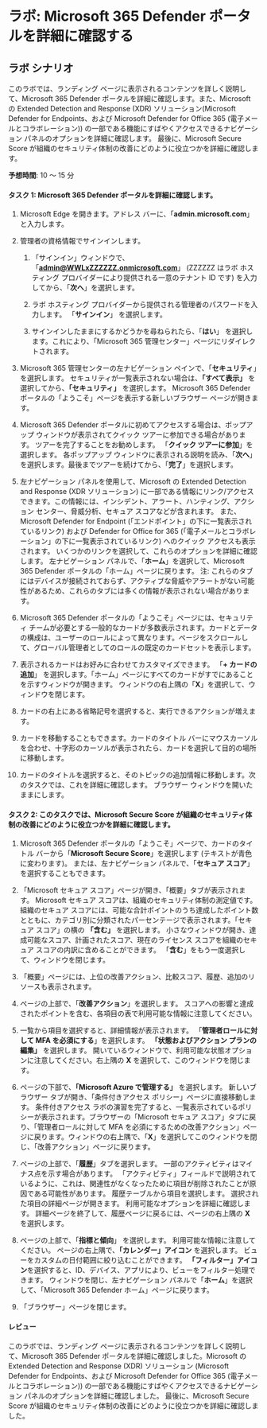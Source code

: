 ﻿---
lab:
    title: 'Microsoft 365 Defender ポータルを詳細に確認する'
    module: 'モジュール 3 レッスン 5: Microsoft セキュリティ ソリューションの機能を説明する: Microsoft 365 のセキュリティ管理機能について説明する'
---


# ラボ: Microsoft 365 Defender ポータルを詳細に確認する

## ラボ シナリオ
このラボでは、ランディング ページに表示されるコンテンツを詳しく説明して、Microsoft 365 Defender ポータルを詳細に確認します。また、Microsoft の Extended Detection and Response (XDR) ソリューション(Microsoft Defender for Endpoints、および Microsoft Defender for Office 365 (電子メールとコラボレーション)) の一部である機能にすばやくアクセスできるナビゲーション パネルのオプションを詳細に確認します。  最後に、Microsoft Secure Score が組織のセキュリティ体制の改善にどのように役立つかを詳細に確認します。


**予想時間**: 10 ～ 15 分

#### タスク 1:  Microsoft 365 Defender ポータルを詳細に確認します。

1. Microsoft Edge を開きます。アドレス バーに、「**admin.microsoft.com**」と入力します。

1. 管理者の資格情報でサインインします。
    1. 「サインイン」ウィンドウで、「**admin@WWLxZZZZZZ.onmicrosoft.com**」 (ZZZZZZ はラボ ホスティング プロバイダーにより提供される一意のテナント ID です) を入力してから、「**次へ**」を選択します。
   
    1. ラボ ホスティング プロバイダーから提供される管理者のパスワードを入力します。 「**サインイン**」 を選択します。
    1. サインインしたままにするかどうかを尋ねられたら、「**はい**」 を選択します。これにより、「Microsoft 365 管理センター」ページにリダイレクトされます。

1. Microsoft 365 管理センターの左ナビゲーション ペインで、「**セキュリティ**」を選択します。  セキュリティが一覧表示されない場合は、**「すべて表示」** を選択してから、**「セキュリティ」** を選択します。  Microsoft 365 Defender ポータルの「ようこそ」ページを表示する新しいブラウザー ページが開きます。  

1. Microsoft 365 Defender ポータルに初めてアクセスする場合は、ポップアップ ウィンドウが表示されてクイック ツアーに参加できる場合があります。  ツアーを完了することをお勧めします。  「**クイック ツアーに参加**」を選択します。  各ポップアップ ウィンドウに表示される説明を読み、「**次へ**」を選択します。最後までツアーを続けてから、「**完了**」を選択します。

1. 左ナビゲーション パネルを使用して、Microsoft の Extended Detection and Response (XDR ソリューション) に一部である情報にリンク/アクセスできます。この情報には、インシデント、アラート、ハンティング、アクション センター、脅威分析、セキュア スコアなどが含まれます。  また、Microsoft Defender for Endpoint (「エンドポイント」の下に一覧表示されているリンク) および Defender for Office for 365 (「電子メールとコラボレーション」の下に一覧表示されているリンク) へのクイック アクセスも表示されます。  いくつかのリンクを選択して、これらのオプションを詳細に確認します。   左ナビゲーション パネルで、「**ホーム**」を選択して、Microsoft 365 Defender ポータルの「ホーム」ページに戻ります。  注: これらのタブにはデバイスが接続されておらず、アクティブな脅威やアラートがない可能性があるため、これらのタブには多くの情報が表示されない場合があります。

1. Microsoft 365 Defender ポータルの「ようこそ」ページには、セキュリティ チームが必要とする一般的なカードが多数表示されます。カードとデータの構成は、ユーザーのロールによって異なります。ページをスクロールして、グローバル管理者としてのロールの既定のカードセットを表示します。

1. 表示されるカードはお好みに合わせてカスタマイズできます。  「**+ カードの追加**」 を選択します。「ホーム」ページにすべてのカードがすでにあることを示すウィンドウが開きます。  ウィンドウの右上隅の「**X**」を選択して、ウィンドウを閉じます。

1. カードの右上にある省略記号を選択すると、実行できるアクションが増えます。  

1. カードを移動することもできます。カードのタイトル バーにマウスカーソルを合わせ、十字形のカーソルが表示されたら、カードを選択して目的の場所に移動します。

1. カードのタイトルを選択すると、そのトピックの追加情報に移動します。次のタスクでは、これを詳細に確認します。  ブラウザー ウィンドウを開いたままにします。

#### タスク 2: このタスクでは、Microsoft Secure Score が組織のセキュリティ体制の改善にどのように役立つかを詳細に確認します。

1. Microsoft 365 Defender ポータルの「ようこそ」ページで、カードのタイトル バーから「**Microsoft Secure Score**」を選択します (テキストが青色に変わります)。  または、左ナビゲーション パネルで、「**セキュア スコア**」を選択することもできます。

1. 「Microsoft セキュア スコア」ページが開き、「概要」タブが表示されます。  Microsoft セキュア スコアは、組織のセキュリティ体制の測定値です。組織のセキュア スコアには、可能な合計ポイントのうち達成したポイント数とともに、カテゴリ別に分類されたパーセンテージで表示されます。「セキュア スコア」の横の **「含む」** を選択します。  小さなウィンドウが開き、達成可能なスコア、計画されたスコア、現在のライセンス スコアを組織のセキュア スコアの内訳に含めることができます。  「**含む**」をもう一度選択して、ウィンドウを閉じます。

1. 「概要」ページには、上位の改善アクション、比較スコア、履歴、追加のリソースも表示されます。

1. ページの上部で、「**改善アクション**」を選択します。  スコアへの影響と達成されたポイントを含む、各項目の表で利用可能な情報に注意してください。  

1. 一覧から項目を選択すると、詳細情報が表示されます。  「**管理者ロールに対して MFA を必須にする**」を選択します。  **「状態およびアクション プランの編集」** を選択します。  開いているウィンドウで、利用可能な状態オプションに注意してください。右上隅の **X** を選択して、このウィンドウを閉じます。

1. ページの下部で、**「Microsoft Azure で管理する」** を選択します。  新しいブラウザー タブが開き、「条件付きアクセス ポリシー」ページに直接移動します。  条件付きアクセス ラボの演習を完了すると、一覧表示されているポリシーが表示されます。ブラウザーの「Microsoft セキュア スコア」タブに戻り、「管理者ロールに対して MFA を必須にするための改善アクション」ページに戻ります。ウィンドウの右上隅で、「**X**」を選択してこのウィンドウを閉じ、「改善アクション」ページに戻ります。

1. ページの上部で、「**履歴**」タブを選択します。  一部のアクティビティはマイナス点を示す場合があります。  「アクティビティ」フィールドで説明されているように、これは、関連性がなくなったために項目が削除されたことが原因である可能性があります。  履歴テーブルから項目を選択します。  選択された項目の詳細ページが開きます。  利用可能なオプションを詳細に確認します。  詳細ページを終了して、履歴ページに戻るには、ページの右上隅の **X** を選択します。

1. ページの上部で、「**指標と傾向**」 を選択します。  利用可能な情報に注意してください。  ページの右上隅で、**「カレンダー」アイコン** を選択します。  ビューをカスタムの日付範囲に絞り込むことができます。  **「フィルター」アイコン**を選択すると、ID、デバイス、アプリにより、ビューをフィルター処理できます。  ウィンドウを閉じ、左ナビゲーション パネルで「**ホーム**」を選択して、「Microsoft 365 Defender ホーム」ページに戻ります。

1. 「ブラウザー」ページを閉じます。

#### レビュー
このラボでは、ランディング ページに表示されるコンテンツを詳しく説明して、Microsoft 365 Defender ポータルを詳細に確認しました。Microsoft の Extended Detection and Response (XDR) ソリューション (Microsoft Defender for Endpoints、および Microsoft Defender for Office 365 (電子メールとコラボレーション)) の一部である機能にすばやくアクセスできるナビゲーション パネルのオプションを詳細に確認しました。  最後に、Microsoft Secure Score が組織のセキュリティ体制の改善にどのように役立つかを詳細に確認しました。
